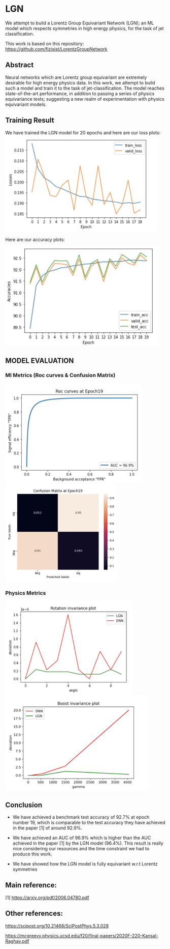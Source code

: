 # LGN

We attempt to build a Lorentz Group Equivariant Network (LGN); an ML model which respects symmetries in high energy physics, for the task of jet classification.

This work is based on this repository: https://github.com/fizisist/LorentzGroupNetwork

## Abstract
Neural networks which are Lorentz group equivariant are extremely desirable for high energy physics data. In this work, we attempt to build such a model and train it to the task of jet-classification. The model reaches state-of-the-art performance, in addition to passing a series of physics equivariance tests; suggesting a new realm of experimentation with physics equivariant models.


## Training Result
We have trained the LGN model for 20 epochs and here are our loss plots:
<img src="pics/loss.png" alt=loss width="480"/>


Here are our accuracy plots:

<img src="pics/acc.png" alt=acc width="480"/>


## MODEL EVALUATION
### Ml Metrics (Roc curves & Confusion Matrix)


<p float="left">
  <img src="pics/ROC.png" alt="ROC" width="430"/>
  <img src="pics/ConusionMatrix.png" alt="ConusionMatrix" width="350"/>
</p>



### Physics Metrics

<p float="left">
  <img src="pics/RotInv.png" alt="RotInv" width="400"/>
  <img src="pics/BoostInv.png" alt="BoostInv" width="450"/>
</p>



## Conclusion

- We have achieved a benchmark test accuracy of 92.7% at epoch number 19, which is comparable to the test accuracy they have achieved in the paper [1] of around 92.9%.


- We have achieved an AUC of 96.9% which is higher than the AUC achieved in the paper [1] by the LGN model (96.4%). This result is really nice considering our resources and the time constraint we had to produce this work.

- We have showed how the LGN model is fully equivariant w.r.t Lorentz symmetries


## Main reference: 
[1] https://arxiv.org/pdf/2006.04780.pdf

## Other references: 
https://scipost.org/10.21468/SciPostPhys.5.3.028

https://mcgreevy.physics.ucsd.edu/f20/final-papers/2020F-220-Kansal-Raghav.pdf
